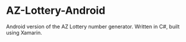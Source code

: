 # AZ-Lottery-Android
Android version of the AZ Lottery number generator.  Written in C#, built using Xamarin.
